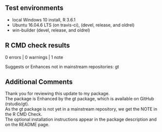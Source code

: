 ## Test environments
* local Windows 10 install, R 3.6.1
* Ubuntu 16.04.6 LTS (on travis-ci), (devel, release, and oldrel)
* win-builder (devel, release, and oldrel)

## R CMD check results

0 errors | 0 warnings | 1 note

Suggests or Enhances not in mainstream repositories:
  gt

## Additional Comments

Thank you for reviewing this update to my package.  
The package is Enhanced by the gt package, which is available on GitHub (rstudio/gt).  
As the gt package is not yet in a mainstream repository, we get the NOTE in the R CMD Check.  
The optional installation instructions appear in the package description and on the README page.
